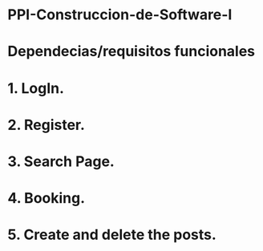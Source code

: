 # PPI-Construccion-de-Software-I

# Dependecias/requisitos funcionales

# 1. LogIn.
# 2. Register.
# 3. Search Page.
# 4. Booking.
# 5. Create and delete the posts.
